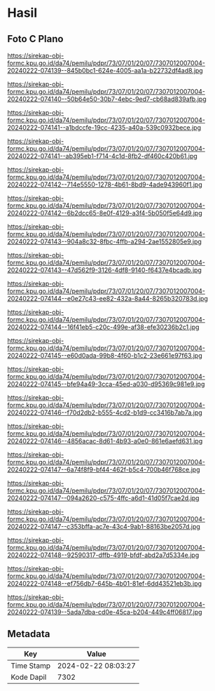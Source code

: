 # Hasil

## Foto C Plano

https://sirekap-obj-formc.kpu.go.id/da74/pemilu/pdpr/73/07/01/20/07/7307012007004-20240222-074139--845b0bc1-624e-4005-aa1a-b22732df4ad8.jpg

https://sirekap-obj-formc.kpu.go.id/da74/pemilu/pdpr/73/07/01/20/07/7307012007004-20240222-074140--50b64e50-30b7-4ebc-9ed7-cb68ad839afb.jpg

https://sirekap-obj-formc.kpu.go.id/da74/pemilu/pdpr/73/07/01/20/07/7307012007004-20240222-074141--a1bdccfe-19cc-4235-a40a-539c0932bece.jpg

https://sirekap-obj-formc.kpu.go.id/da74/pemilu/pdpr/73/07/01/20/07/7307012007004-20240222-074141--ab395eb1-f714-4c1d-8fb2-df460c420b61.jpg

https://sirekap-obj-formc.kpu.go.id/da74/pemilu/pdpr/73/07/01/20/07/7307012007004-20240222-074142--714e5550-1278-4b61-8bd9-4ade943960f1.jpg

https://sirekap-obj-formc.kpu.go.id/da74/pemilu/pdpr/73/07/01/20/07/7307012007004-20240222-074142--6b2dcc65-8e0f-4129-a3f4-5b050f5e64d9.jpg

https://sirekap-obj-formc.kpu.go.id/da74/pemilu/pdpr/73/07/01/20/07/7307012007004-20240222-074143--904a8c32-8fbc-4ffb-a294-2ae1552805e9.jpg

https://sirekap-obj-formc.kpu.go.id/da74/pemilu/pdpr/73/07/01/20/07/7307012007004-20240222-074143--47d562f9-3126-4df8-9140-f6437e4bcadb.jpg

https://sirekap-obj-formc.kpu.go.id/da74/pemilu/pdpr/73/07/01/20/07/7307012007004-20240222-074144--e0e27c43-ee82-432a-8a44-8265b320783d.jpg

https://sirekap-obj-formc.kpu.go.id/da74/pemilu/pdpr/73/07/01/20/07/7307012007004-20240222-074144--16f41eb5-c20c-499e-af38-efe30236b2c1.jpg

https://sirekap-obj-formc.kpu.go.id/da74/pemilu/pdpr/73/07/01/20/07/7307012007004-20240222-074145--e60d0ada-99b8-4f60-b1c2-23e661e97f63.jpg

https://sirekap-obj-formc.kpu.go.id/da74/pemilu/pdpr/73/07/01/20/07/7307012007004-20240222-074145--bfe94a49-3cca-45ed-a030-d95369c981e9.jpg

https://sirekap-obj-formc.kpu.go.id/da74/pemilu/pdpr/73/07/01/20/07/7307012007004-20240222-074146--f70d2db2-b555-4cd2-b1d9-cc3416b7ab7a.jpg

https://sirekap-obj-formc.kpu.go.id/da74/pemilu/pdpr/73/07/01/20/07/7307012007004-20240222-074146--4856acac-8d61-4b93-a0e0-861e6aefd631.jpg

https://sirekap-obj-formc.kpu.go.id/da74/pemilu/pdpr/73/07/01/20/07/7307012007004-20240222-074147--6a74f8f9-bf44-462f-b5c4-700b46f768ce.jpg

https://sirekap-obj-formc.kpu.go.id/da74/pemilu/pdpr/73/07/01/20/07/7307012007004-20240222-074147--094a2620-c575-4ffc-a6d1-41d05f7cae2d.jpg

https://sirekap-obj-formc.kpu.go.id/da74/pemilu/pdpr/73/07/01/20/07/7307012007004-20240222-074147--c353bffa-ac7e-43c4-9ab1-88163be2057d.jpg

https://sirekap-obj-formc.kpu.go.id/da74/pemilu/pdpr/73/07/01/20/07/7307012007004-20240222-074148--92590317-dffb-4919-bfdf-abd2a7d5334e.jpg

https://sirekap-obj-formc.kpu.go.id/da74/pemilu/pdpr/73/07/01/20/07/7307012007004-20240222-074148--ef756db7-645b-4b01-81ef-6dd43521eb3b.jpg

https://sirekap-obj-formc.kpu.go.id/da74/pemilu/pdpr/73/07/01/20/07/7307012007004-20240222-074139--5ada7dba-cd0e-45ca-b204-449c4ff06817.jpg


## Metadata

| Key        | Value               |
| ---------- | ------------------- |
| Time Stamp | 2024-02-22 08:03:27 |
| Kode Dapil | 7302                |



